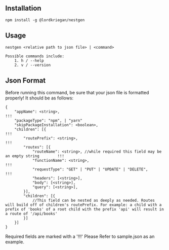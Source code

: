 Installation
---
    npm install -g @lordkriegan/nestgen

Usage
---
    nestgen <relative path to json file> | <command>

    Possible commands include:
        1. h / --help
        2. v / --version

Json Format
---
Before running this command, be sure that your json file is formatted properly! It should be as follows:
```
{
    "appName": <string>,                                                                     !!!
    "packageType": "npm", | "yarn"
    "skipPackageInstallation": <boolean>,
    "children": [{                                                                           !!!
        "routePrefix": <string>,                                                             !!!
        "routes": [{
            "routeName": <string>, //while required this field may be an empty string        !!!
            "functionName": <string>,                                                        !!! 
            "requestType": "GET" | "PUT" | "UPDATE" | "DELETE",                              !!!
            "headers": [<string>],
            "body": [<string>],
            "query": [<string>],
        }],
        "children": [{
            //This field can be nested as deeply as needed. Routes will build off of children's routePrefix. For example: a child with a prefix of 'books' of a root child with the prefix 'api' will result in a route of '/api/books' 
        }]
    }]
}
```
Required fields are marked with a '!!!'
Please Refer to sample.json as an example.
